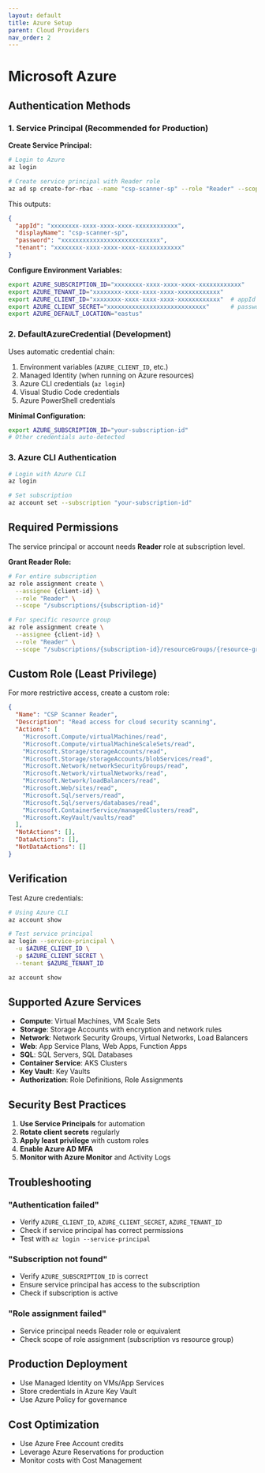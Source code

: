 ```yaml
---
layout: default
title: Azure Setup
parent: Cloud Providers
nav_order: 2
---
```


# Microsoft Azure

## Authentication Methods

### 1. Service Principal (Recommended for Production)

**Create Service Principal:**
```bash
# Login to Azure
az login

# Create service principal with Reader role
az ad sp create-for-rbac --name "csp-scanner-sp" --role "Reader" --scopes /subscriptions/{subscription-id}
```

This outputs:
```json
{
  "appId": "xxxxxxxx-xxxx-xxxx-xxxx-xxxxxxxxxxxx",
  "displayName": "csp-scanner-sp",
  "password": "xxxxxxxxxxxxxxxxxxxxxxxxxxxx",
  "tenant": "xxxxxxxx-xxxx-xxxx-xxxx-xxxxxxxxxxxx"
}
```

**Configure Environment Variables:**
```bash
export AZURE_SUBSCRIPTION_ID="xxxxxxxx-xxxx-xxxx-xxxx-xxxxxxxxxxxx"
export AZURE_TENANT_ID="xxxxxxxx-xxxx-xxxx-xxxx-xxxxxxxxxxxx"
export AZURE_CLIENT_ID="xxxxxxxx-xxxx-xxxx-xxxx-xxxxxxxxxxxx"  # appId
export AZURE_CLIENT_SECRET="xxxxxxxxxxxxxxxxxxxxxxxxxxxx"      # password
export AZURE_DEFAULT_LOCATION="eastus"
```

### 2. DefaultAzureCredential (Development)

Uses automatic credential chain:

1. Environment variables (`AZURE_CLIENT_ID`, etc.)
2. Managed Identity (when running on Azure resources)
3. Azure CLI credentials (`az login`)
4. Visual Studio Code credentials
5. Azure PowerShell credentials

**Minimal Configuration:**
```bash
export AZURE_SUBSCRIPTION_ID="your-subscription-id"
# Other credentials auto-detected
```

### 3. Azure CLI Authentication

```bash
# Login with Azure CLI
az login

# Set subscription
az account set --subscription "your-subscription-id"
```

## Required Permissions

The service principal or account needs **Reader** role at subscription level.

**Grant Reader Role:**
```bash
# For entire subscription
az role assignment create \
  --assignee {client-id} \
  --role "Reader" \
  --scope "/subscriptions/{subscription-id}"

# For specific resource group
az role assignment create \
  --assignee {client-id} \
  --role "Reader" \
  --scope "/subscriptions/{subscription-id}/resourceGroups/{resource-group-name}"
```

## Custom Role (Least Privilege)

For more restrictive access, create a custom role:

```json
{
  "Name": "CSP Scanner Reader",
  "Description": "Read access for cloud security scanning",
  "Actions": [
    "Microsoft.Compute/virtualMachines/read",
    "Microsoft.Compute/virtualMachineScaleSets/read",
    "Microsoft.Storage/storageAccounts/read",
    "Microsoft.Storage/storageAccounts/blobServices/read",
    "Microsoft.Network/networkSecurityGroups/read",
    "Microsoft.Network/virtualNetworks/read",
    "Microsoft.Network/loadBalancers/read",
    "Microsoft.Web/sites/read",
    "Microsoft.Sql/servers/read",
    "Microsoft.Sql/servers/databases/read",
    "Microsoft.ContainerService/managedClusters/read",
    "Microsoft.KeyVault/vaults/read"
  ],
  "NotActions": [],
  "DataActions": [],
  "NotDataActions": []
}
```

## Verification

Test Azure credentials:

```bash
# Using Azure CLI
az account show

# Test service principal
az login --service-principal \
  -u $AZURE_CLIENT_ID \
  -p $AZURE_CLIENT_SECRET \
  --tenant $AZURE_TENANT_ID

az account show
```

## Supported Azure Services

- **Compute**: Virtual Machines, VM Scale Sets
- **Storage**: Storage Accounts with encryption and network rules
- **Network**: Network Security Groups, Virtual Networks, Load Balancers
- **Web**: App Service Plans, Web Apps, Function Apps
- **SQL**: SQL Servers, SQL Databases
- **Container Service**: AKS Clusters
- **Key Vault**: Key Vaults
- **Authorization**: Role Definitions, Role Assignments

## Security Best Practices

1. **Use Service Principals** for automation
2. **Rotate client secrets** regularly
3. **Apply least privilege** with custom roles
4. **Enable Azure AD MFA**
5. **Monitor with Azure Monitor** and Activity Logs

## Troubleshooting

### "Authentication failed"
- Verify `AZURE_CLIENT_ID`, `AZURE_CLIENT_SECRET`, `AZURE_TENANT_ID`
- Check if service principal has correct permissions
- Test with `az login --service-principal`

### "Subscription not found"
- Verify `AZURE_SUBSCRIPTION_ID` is correct
- Ensure service principal has access to the subscription
- Check if subscription is active

### "Role assignment failed"
- Service principal needs Reader role or equivalent
- Check scope of role assignment (subscription vs resource group)

## Production Deployment

- Use Managed Identity on VMs/App Services
- Store credentials in Azure Key Vault
- Use Azure Policy for governance

## Cost Optimization

- Use Azure Free Account credits
- Leverage Azure Reservations for production
- Monitor costs with Cost Management
